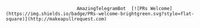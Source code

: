                               AmazingTelegramBot  [![PRs Welcome](https://img.shields.io/badge/PRs-welcome-brightgreen.svg?style=flat-square)](http://makeapullrequest.com)
